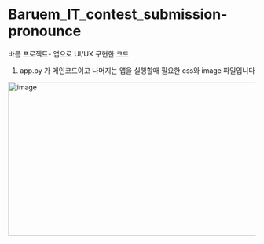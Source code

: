 # Baruem_IT_contest_submission-pronounce
바름 프로젝트- 앱으로 UI/UX 구현한 코드

1. app.py 가 메인코드이고 나머지는 앱을 실행할때 필요한 css와 image 파일입니다
<img width="713" height="314" alt="image" src="https://github.com/user-attachments/assets/c3ac1da9-eee8-494f-8dd5-6f591e0a2a0c" />
